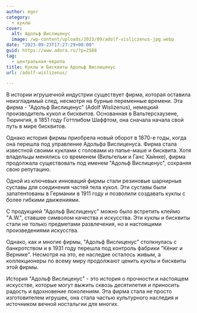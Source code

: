```yaml
---
author: egor
category:
  - куклы
cover:
  alt: Адольф Вислиценус
  image: /wp-content/uploads/2023/09/adolf-visliczenus-jpg.webp
date: "2023-09-23T17:27:29+00:00"
guid: https://www.adora.ru/?p=2588
tag:
  - центральная-европа
title: Куклы и Бисквиты Адольф Вислиценус
url: /adolf-wislizenus/

---
```

В истории игрушечной индустрии существует фирма, которая оставила неизгладимый след, несмотря на бурные переменные времени. Эта фирма \- "Адольф Вислиценус" (Adolf Wislizenus), немецкий производитель кукол и бисквитов. Основанная в Вальтерсхаузене, Тюрингия, в 1851 году Готтлибом Шаффтом, она сначала начала свой путь в мире бисквитов.

Однако история фирмы приобрела новый оборот в 1870-е годы, когда она перешла под управление Адольфа Вислиценуса. Фирма стала известной своими куклами с головами из папье-маше и бисквита. Хотя владельцы менялись со временем (Вильгельм и Ганс Хайнке), фирма продолжала существовать под именем "Адольф Вислиценус", сохраняя свою репутацию.

Одной из ключевых инноваций фирмы стали резиновые шарнирные суставы для соединения частей тела кукол. Эти суставы были запатентованы в Германии в 1911 году и позволили создавать куклы с более гибкими движениями.

С продукцией "Адольф Вислиценус" можно было встретить клеймо "A.W.", ставшее символом качества и искусства. Эти куклы и бисквиты стали не только предметами развлечения, но и настоящими произведениями искусства.

Однако, как и многие фирмы, "Адольф Вислиценус" столкнулась с банкротством и в 1931 году перешла под контроль фабрики "Кёниг и Вернике". Несмотря на это, ее наследие осталось живым, а коллекционеры по всему миру продолжают ценить куклы и бисквиты этой фирмы.

История "Адольф Вислиценус" \- это история о прочности и настоящем искусстве, которые могут выжить сквозь десятилетия и приносить радость и вдохновение поколениям. Эта фирма стала не просто изготовителем игрушек, она стала частью культурного наследия и источником вечной ностальгии для многих.
